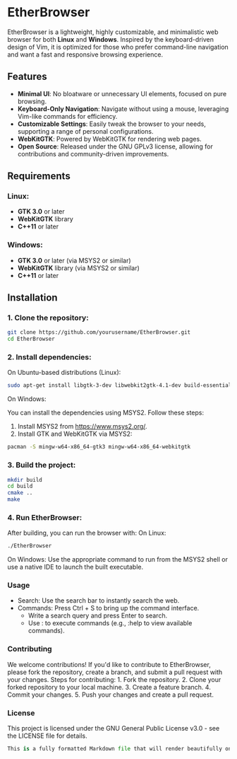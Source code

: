 # EtherBrowser

EtherBrowser is a lightweight, highly customizable, and minimalistic web browser for both **Linux** and **Windows**. Inspired by the keyboard-driven design of Vim, it is optimized for those who prefer command-line navigation and want a fast and responsive browsing experience.

## Features

- **Minimal UI**: No bloatware or unnecessary UI elements, focused on pure browsing.
- **Keyboard-Only Navigation**: Navigate without using a mouse, leveraging Vim-like commands for efficiency.
- **Customizable Settings**: Easily tweak the browser to your needs, supporting a range of personal configurations.
- **WebKitGTK**: Powered by WebKitGTK for rendering web pages.
- **Open Source**: Released under the GNU GPLv3 license, allowing for contributions and community-driven improvements.

## Requirements

### Linux:

- **GTK 3.0** or later
- **WebKitGTK** library
- **C++11** or later

### Windows:

- **GTK 3.0** or later (via MSYS2 or similar)
- **WebKitGTK** library (via MSYS2 or similar)
- **C++11** or later

## Installation

### 1. Clone the repository:

```bash
git clone https://github.com/yourusername/EtherBrowser.git
cd EtherBrowser
```
### 2. Install dependencies:

On Ubuntu-based distributions (Linux):
```bash
sudo apt-get install libgtk-3-dev libwebkit2gtk-4.1-dev build-essential cmake
```
On Windows:

You can install the dependencies using MSYS2. Follow these steps:

  1. Install MSYS2 from https://www.msys2.org/.
  2. Install GTK and WebKitGTK via MSYS2:
```bash
pacman -S mingw-w64-x86_64-gtk3 mingw-w64-x86_64-webkitgtk
```

### 3. Build the project:

```bash
mkdir build
cd build
cmake ..
make
```

### 4. Run EtherBrowser:

After building, you can run the browser with:
On Linux:
```bash
./EtherBrowser
```
On Windows:
Use the appropriate command to run from the MSYS2 shell or use a native IDE to launch the built executable.
### Usage
 - Search: Use the search bar to instantly search the web.
 - Commands: Press Ctrl + S to bring up the command interface.
   - Write a search query and press Enter to search.
   - Use : to execute commands (e.g., :help to view available commands).
     
### Contributing
We welcome contributions! If you'd like to contribute to EtherBrowser, please fork the repository, create a branch, and submit a pull request with your changes.
Steps for contributing:
    1. Fork the repository.
    2. Clone your forked repository to your local machine.
    3. Create a feature branch.
    4. Commit your changes.
    5. Push your changes and create a pull request.
### License
This project is licensed under the GNU General Public License v3.0 - see the LICENSE file for details.
```python
This is a fully formatted Markdown file that will render beautifully on GitHub or any other platform that supports Markdown rendering. Simply copy and paste it into your `README.md` file, and you're all set! Let me know if you'd like any further changes.
```
